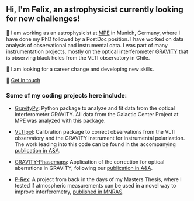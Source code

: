 ## Hi, I'm Felix, an astrophysicist currently looking for new challenges!

🔭  I am working as an astrophysicist at [MPE](https://mpe.mpg.de) in Munich, Germany, where I have done my PhD followed by a PostDoc position. I have worked on data analysis of observational and instrumental data. I was part of many instrumentation projects, mostly on the optical interferometer [GRAVITY](https://www.eso.org/public/teles-instr/paranal-observatory/vlt/vlt-instr/gravity/) that is observing black holes from the VLTI observatory in Chile.

🌱  I am looking for a career change and developing new skills.

💬  [Get in touch](https://www.linkedin.com/in/felix-widmann-ab045b141/)

### Some of my coding projects here include:

- [GravityPy](https://github.com/widmannf/GravityPy): Python package to analyze and fit data from the optical interferometer GRAVITY. All data from the Galactic Center Project at MPE was analyzed with this package.

- [VLTIpol](https://github.com/widmannf/VLTIpol): Calibration package to correct observations from the VLTI observatory and the GRAVITY instrument for instrumental polarization. The work leading into this code can be found in the accompanying [publication in A&A](https://arxiv.org/abs/2311.03472).

- [GRAVITY-Phasemaps](https://github.com/widmannf/VLTIpol): Application of the correction for optical aberrations in GRAVITY, following our [publication in A&A](https://arxiv.org/abs/2101.12098).

- [P-Rex](https://github.com/widmannf/prex): A project from back in the days of my Masters Thesis, where I tested if atmospheric measurements can be used in a novel way to improve interferometry, [published in MNRAS](https://arxiv.org/abs/1712.07716).

<!--
**widmannf/widmannf** is a ✨ _special_ ✨ repository because its `README.md` (this file) appears on your GitHub profile.

Here are some ideas to get you started:

- 🔭 I’m currently working on ...
- 🌱 I’m currently learning ...
- 👯 I’m looking to collaborate on ...
- 🤔 I’m looking for help with ...
- 💬 Ask me about ...
- 📫 How to reach me: ...
- 😄 Pronouns: ...
- ⚡ Fun fact: ...
-->
